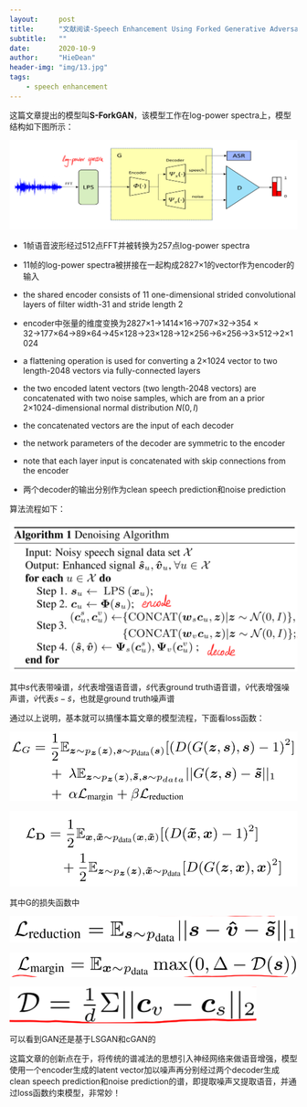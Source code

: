 ```yaml
---
layout:     post
title:      "文献阅读-Speech Enhancement Using Forked Generative Adversarial Networks with Spectral Subtraction "
subtitle:   ""
date:       2020-10-9
author:     "HieDean"
header-img: "img/13.jpg"
tags:
    - speech enhancement 
---
```


<head>
    <script src="https://cdn.mathjax.org/mathjax/latest/MathJax.js?config=TeX-AMS-MML_HTMLorMML" type="text/javascript"></script>
    <script type="text/x-mathjax-config">
        MathJax.Hub.Config({
            tex2jax: {
            skipTags: ['script', 'noscript', 'style', 'textarea', 'pre'],
            inlineMath: [['$','$']]
            }
        });
    </script>
</head>

这篇文章提出的模型叫**S-ForkGAN**，该模型工作在log-power spectra上，模型结构如下图所示：

![](/img/paperReading/Speech-Enhancement-Using-Forked-Generative-Adversarial-Networks-with-Spectral-Subtraction-1.png)

* 1帧语音波形经过512点FFT并被转换为257点log-power spectra

* 11帧的log-power spectra被拼接在一起构成2827$\times$1的vector作为encoder的输入

* the shared encoder consists of 11 one-dimensional strided convolutional layers of filter width-31 and stride length 2

* encoder中张量的维度变换为2827$\times$1$\rightarrow$1414$\times$16$\rightarrow$707$\times$32$\rightarrow$354 × 32$\rightarrow$177$\times$64$\rightarrow$89$\times$64$\rightarrow$45$\times$128$\rightarrow$23$\times$128$\rightarrow$12$\times$256$\rightarrow$6$\times$256$\rightarrow$3$\times$512$\rightarrow$2$\times$1024

* a flattening operation is used for converting a 2$\times$1024 vector to two length-2048 vectors via fully-connected layers
* the two encoded latent vectors (two length-2048 vectors) are concatenated with two noise samples, which are from an a prior 2$\times$1024-dimensional normal distribution $N(0, I)$
* the concatenated vectors are the input of each decoder
* the network parameters of the decoder are symmetric to the encoder
* note that each layer input is concatenated with skip connections from the encoder
* 两个decoder的输出分别作为clean speech prediction和noise prediction

算法流程如下：

![](/img/paperReading/Speech-Enhancement-Using-Forked-Generative-Adversarial-Networks-with-Spectral-Subtraction-2.png)

其中$s$代表带噪谱，$\hat{s}$代表增强语音谱，$\tilde{s}$代表ground truth语音谱，$\hat{v}$代表增强噪声谱，$\tilde{v}$代表$s-\tilde{s}$，也就是ground truth噪声谱

通过以上说明，基本就可以搞懂本篇文章的模型流程，下面看loss函数：

![](/img/paperReading/Speech-Enhancement-Using-Forked-Generative-Adversarial-Networks-with-Spectral-Subtraction-3.png)

![](/img/paperReading/Speech-Enhancement-Using-Forked-Generative-Adversarial-Networks-with-Spectral-Subtraction-4.png)

其中G的损失函数中

![](/img/paperReading/Speech-Enhancement-Using-Forked-Generative-Adversarial-Networks-with-Spectral-Subtraction-5.png)

![](/img/paperReading/Speech-Enhancement-Using-Forked-Generative-Adversarial-Networks-with-Spectral-Subtraction-6.png)

![](/img/paperReading/Speech-Enhancement-Using-Forked-Generative-Adversarial-Networks-with-Spectral-Subtraction-7.png)

可以看到GAN还是基于LSGAN和cGAN的

这篇文章的创新点在于，将传统的谱减法的思想引入神经网络来做语音增强，模型使用一个encoder生成的latent vector加以噪声再分别经过两个decoder生成clean speech prediction和noise prediction的谱，即提取噪声又提取语音，并通过loss函数约束模型，非常妙！
